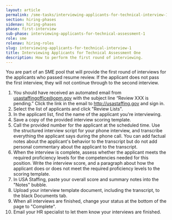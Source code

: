 ```yaml
---
layout: article
permalink: /sme-tasks/interviewing-applicants-for-technical-interview-1/
section: hiring-phases
sidenav: hiring-phases
phase: first-interview
sub-phase: interviewing-applicants-for-technical-assessment-1
role: sme
rolenav: hiring-roles
slug: interviewing-applicants-for-technical-interview-1
title: Interviewing Applicants for Technical Assessment One
description: How to perform the first round of interviewing.
---
```


You are part of an SME pool that will provide the first round of interviews for the applicants who passed resume review. If the applicant does not pass the first interview, they will not continue through to the second interview.

1. You should have received an automated email from usastaffingoffice@opm.gov with the subject line “Review XXX is pending.” Click the link in the email to http://usastaffing.gov and sign in.
2. Select the list of applicants and click "Review Lists".
3. In the applicant list, find the name of the applicant you're interviewing.
4. Save a copy of the provided interview scoring template.
5. Call the provided number for the applicant at the scheduled time. Use the structured interview script for your phone interview, and transcribe everything the applicant says during the phone call. You can add factual notes about the applicant's behavior to the transcript but do not add personal commentary about the applicant to the transcript.
6. When the interview is complete, assess whether the applicant meets the required proficiency levels for the competencies needed for this position. Write the interview score, and a paragraph about how the applicant does or does not meet the required proficiency levels to the scoring template.
7. In USA Staffing, paste your overall score and summary notes into the "Notes" bubble.
8. Upload your interview template document, including the transcript, to the black Documents tab.
9. When all interviews are finished, change your status at the bottom of the page to "Complete".
10. Email your HR specialist to let them know your interviews are finished.

